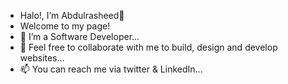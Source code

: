 - Halo!, I’m Abdulrasheed👋 
- Welcome to my page!
- 🌱 I’m a Software Developer...
- 💞️ Feel free to collaborate with me to build, design and develop websites...
- 📫 You can reach me via twitter & LinkedIn...

<!---
momohrasheed06/momohrasheed06 is a ✨ special ✨ repository because its `README.md` (this file) appears on your GitHub profile.
You can click the Preview link to take a look at your changes.
--->
